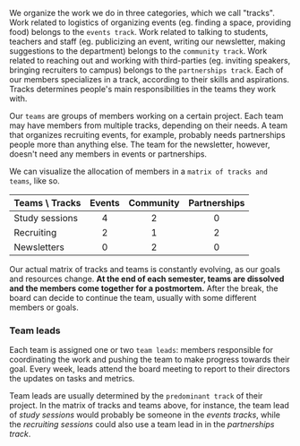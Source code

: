 
We organize the work we do in three categories, which we call "tracks". Work related to logistics of organizing events (eg. finding a space, providing food) belongs to the `events track`. Work related to talking to students, teachers and staff (eg. publicizing an event, writing our newsletter, making suggestions to the department) belongs to the `community track`. Work related to reaching out and working with third-parties (eg. inviting speakers, bringing recruiters to campus) belongs to the `partnerships track`. Each of our members specializes in a track, according to their skills and aspirations. Tracks determines people's main responsibilities in the teams they work with.

Our `teams` are groups of members working on a certain project. Each team may have members from multiple tracks, depending on their needs. A team that organizes recruiting events, for example, probably needs partnerships people more than anything else. The team for the newsletter, however, doesn't need any members in events or partnerships.

We can visualize the allocation of members in a `matrix of tracks and teams`, like so.

|Teams \ Tracks| Events | Community | Partnerships|
| ------------- |:-:|:-:|:-:|
| Study sessions| 4 | 2 | 0 |
| Recruiting    | 2 | 1 | 2 |
| Newsletters   | 0 | 2 | 0 |

Our actual matrix of tracks and teams is constantly evolving, as our goals and resources change. __At the end of each semester, teams are dissolved and the members come together for a postmortem.__ After the break, the board can decide to continue the team, usually with some different members or goals.

### Team leads

Each team is assigned one or two `team leads`: members responsible for coordinating the work and pushing the team to make progress towards their goal. Every week, leads attend the board meeting to report to their directors the updates on tasks and metrics.

Team leads are usually determined by the `predominant track` of their project. In the matrix of tracks and teams above, for instance, the team lead of _study sessions_ would probably be someone in the _events tracks_, while the _recruiting sessions_ could also use a team lead in in the _partnerships track_.
